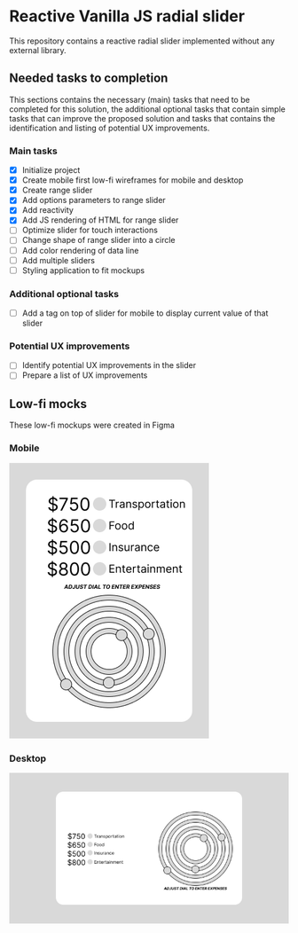 # Reactive Vanilla JS radial slider
This repository contains a reactive radial slider implemented without any external library.

## Needed tasks to completion

This sections contains the necessary (main) tasks that need to be completed for this solution, the additional optional tasks that contain simple tasks that can improve the proposed solution and tasks that contains the identification and listing of potential UX improvements.

### Main tasks

- [x] Initialize project
- [x] Create mobile first low-fi wireframes for mobile and desktop
- [x] Create range slider
- [x] Add options parameters to range slider
- [x] Add reactivity
- [x] Add JS rendering of HTML for range slider
- [ ] Optimize slider for touch interactions 
- [ ] Change shape of range slider into a circle
- [ ] Add color rendering of data line
- [ ] Add multiple sliders
- [ ] Styling application to fit mockups

### Additional optional tasks

- [ ] Add a tag on top of slider for mobile to display current value of that slider

### Potential UX improvements
- [ ] Identify potential UX improvements in the slider
- [ ] Prepare a list of UX improvements

## Low-fi mocks
These low-fi mockups were created in Figma
### Mobile
![low-fi mobile](/assets/images/low_fi_mobile.png)
### Desktop
![low-fi desktop](/assets/images/low_fi_desktop.png)